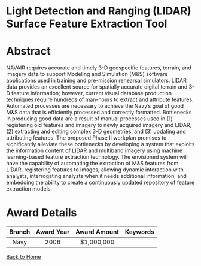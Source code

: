 
Light Detection and Ranging (LIDAR) Surface Feature Extraction Tool
===================================================================

# Abstract


NAVAIR requires accurate and timely 3-D geospecific features, terrain, and imagery data to support Modeling and Simulation (M&S) software applications used in training and pre-mission rehearsal simulators.  LIDAR data provides an excellent source for spatially accurate digital terrain and 3-D feature information; however, current visual database production techniques require hundreds of man-hours to extract and attribute features.  Automated processes are necessary to achieve the Navy’s goal of good M&S data that is efficiently processed and correctly formatted.  Bottlenecks in producing good data are a result of manual processes used in (1) registering old features and imagery to newly acquired imagery and LIDAR, (2) extracting and editing complex 3-D geometries, and (3) updating and attributing features.  The proposed Phase II workplan promises to significantly alleviate these bottlenecks by developing a system that exploits the information content of LIDAR and multiband imagery using machine learning-based feature extraction technology.  The envisioned system will have the capability of automating the extraction of M&S features from LIDAR, registering features to images, allowing dynamic interaction with analysts, interrogating analysts when it needs additional information, and embedding the ability to create a continuously updated repository of feature extraction models.  

# Award Details

|Branch|Award Year|Award Amount|Keywords|
| :---: | :---: | :---: | :---: |
|Navy|2006|$1,000,000||
  
  


[Back to Home](https://github.com/chrischow/dod_sbir_awards/Reports/DJ/#1861)